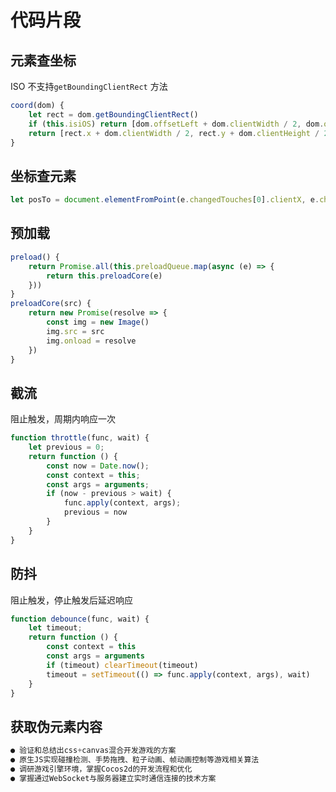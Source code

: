 # 代码片段

## 元素查坐标
ISO 不支持`getBoundingClientRect` 方法
```javascript
coord(dom) {
    let rect = dom.getBoundingClientRect()
    if (this.isiOS) return [dom.offsetLeft + dom.clientWidth / 2, dom.offsetTop + dom.clientHeight / 2]
    return [rect.x + dom.clientWidth / 2, rect.y + dom.clientHeight / 2]
}
```

## 坐标查元素
```javascript
let posTo = document.elementFromPoint(e.changedTouches[0].clientX, e.changedTouches[0].clientY).getAttribute('data-pos')
```

## 预加载
```javascript
preload() {
    return Promise.all(this.preloadQueue.map(async (e) => {
        return this.preloadCore(e)
    }))
}
preloadCore(src) {
    return new Promise(resolve => {
        const img = new Image()
        img.src = src
        img.onload = resolve
    })
}
```

## 截流
阻止触发，周期内响应一次

```javascript
function throttle(func, wait) {
    let previous = 0;
    return function () {
        const now = Date.now();
        const context = this;
        const args = arguments;
        if (now - previous > wait) {
            func.apply(context, args);
            previous = now
        }
    }
}
```

## 防抖
阻止触发，停止触发后延迟响应
```javascript
function debounce(func, wait) {
    let timeout;
    return function () {
        const context = this
        const args = arguments
        if (timeout) clearTimeout(timeout)
        timeout = setTimeout(() => func.apply(context, args), wait)
    }
}
```

## 获取伪元素内容

```JavaScript
● 验证和总结出css+canvas混合开发游戏的方案
● 原生JS实现碰撞检测、手势拖拽、粒子动画、帧动画控制等游戏相关算法
● 调研游戏引擎环境，掌握Cocos2d的开发流程和优化
● 掌握通过WebSocket与服务器建立实时通信连接的技术方案
```
